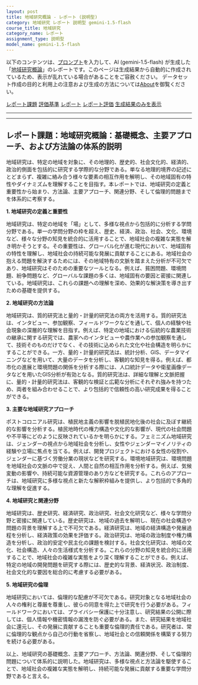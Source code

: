 ```yaml
---
layout: post
title: 地域研究概論 - レポート (説明型)
category: 地域研究 レポート 説明型 gemini-1.5-flash
course_title: 地域研究
category_name: レポート
assignment_type: 説明型
model_name: gemini-1.5-flash
---
```


以下のコンテンツは、[プロンプト](https://github.com/takedatoshiyuki/synthetic_assignments/tree/main/generated/地域研究/gemini-1.5-flash/prompt_レポート-説明型.md)を入力して、AI (gemini-1.5-flash) が生成した「[地域研究概論](/contents/地域研究/)」のレポートです。このページは生成結果から自動的に作成されているため、表示が乱れている場合があることをご容赦ください。
データセット作成の目的と利用上の注意および生成の方法については[About](/About)を御覧ください。

[レポート課題](../レポート課題-説明型)
[評価基準](../評価基準-説明型)
[レポート](../レポート-説明型)
[レポート評価](../レポート評価-説明型)
[生成結果のみを表示](https://github.com/takedatoshiyuki/synthetic_assignments/tree/main/generated/地域研究/gemini-1.5-flash/レポート-説明型.md)
  

***
***
  
## レポート課題：地域研究概論：基礎概念、主要アプローチ、および方法論の体系的説明

地域研究は、特定の地域を対象に、その地理的、歴史的、社会文化的、経済的、政治的側面を包括的に研究する学際的な分野である。単なる地理的境界の記述にとどまらず、複雑に絡み合う様々な要素の相互作用を解明し、その地域固有の特性やダイナミズムを理解することを目指す。本レポートでは、地域研究の定義と重要性から始まり、方法論、主要アプローチ、関連分野、そして倫理的問題までを体系的に考察する。

**1. 地域研究の定義と重要性**

地域研究は、特定の地域を「場」として、多様な視点から包括的に分析する学問分野である。単一の学問分野の枠を超え、歴史、経済、政治、社会、文化、環境など、様々な分野の知見を統合的に活用することで、地域社会の複雑な実態を解き明かそうとする。その重要性は、グローバル化が進む現代において、地域固有の特性を理解し、地域社会の持続可能な発展に貢献することにある。地域社会の抱える問題を解決するためには、その地域特有の文脈を踏まえた分析が不可欠であり、地域研究はそのための重要なツールとなる。例えば、貧困問題、環境問題、紛争問題など、グローバルな課題の多くは、地域固有の要因と密接に関連している。地域研究は、これらの課題への理解を深め、効果的な解決策を導き出すための基礎を提供する。


**2. 地域研究の方法論**

地域研究は、質的研究法と量的・計量的研究法の両方を活用する。質的研究法は、インタビュー、参加観察、フィールドワークなどを通して、個人の経験や社会現象の深層的な理解を目指す。例えば、特定の地域における伝統的な農業技術の継承に関する研究では、農家へのインタビューや農作業への参加観察を通して、技術そのものだけでなく、その技術に込められた文化や社会構造を明らかにすることができる。一方、量的・計量的研究法は、統計分析、GIS、データマイニングなどを用いて、大量のデータを分析し、客観的な知見を得る。例えば、都市化の進展と環境問題の関係を分析する際には、人口統計データや衛星画像データなどを用いたGIS分析が有効となる。質的研究法は、詳細な理解と文脈把握に、量的・計量的研究法は、客観的な検証と広範な分析にそれぞれ強みを持つため、両者を組み合わせることで、より包括的で信頼性の高い研究成果を得ることができる。


**3. 主要な地域研究アプローチ**

ポストコロニアル研究は、植民地主義の影響を脱植民地化後の社会に及ぼす継続的な影響を分析する。植民地時代の権力構造や文化的な影響が、現代の社会問題や不平等にどのように反映されているかを明らかにする。フェミニズム地域研究は、ジェンダーの視点から地域社会を分析し、女性やジェンダーマイノリティの経験や立場に焦点を当てる。例えば、開発プロジェクトにおける女性の役割や、ジェンダーに基づく労働分業の現状などを研究する。環境地域研究は、環境問題を地域社会の文脈の中で捉え、人間と自然の相互作用を分析する。例えば、気候変動の影響や、持続可能な資源管理のあり方などを研究する。これらのアプローチは、地域研究に多様な視点と新たな解釈枠組みを提供し、より包括的で多角的な理解を促進する。


**4. 地域研究と関連分野**

地域研究は、歴史研究、経済研究、政治研究、社会文化研究など、様々な学問分野と密接に関連している。歴史研究は、地域の過去を解明し、現在の社会構造や問題の背景を理解する上で不可欠である。経済研究は、地域の経済構造や発展過程を分析し、経済政策の効果を評価する。政治研究は、地域の政治制度や権力構造を分析し、政治的安定や民主化の課題を検討する。社会文化研究は、地域の文化、社会構造、人々の生活様式を分析する。これらの分野の知見を統合的に活用することで、地域社会の複雑な実態をより深く理解することができる。例えば、特定の地域の開発問題を研究する際には、歴史的な背景、経済状況、政治制度、社会文化的な要因を総合的に考慮する必要がある。


**5. 地域研究の倫理**

地域研究においては、倫理的な配慮が不可欠である。研究対象となる地域社会の人々の権利と尊厳を尊重し、彼らの同意を得た上で研究を行う必要がある。フィールドワークにおいては、プライバシー保護に十分注意し、研究結果の公開に際しては、個人情報や機密情報の漏洩を防ぐ必要がある。また、研究結果を地域社会に還元し、その発展に貢献することも重要な倫理的責任である。研究者は、常に倫理的な観点から自己の行動を省察し、地域社会との信頼関係を構築する努力を続ける必要がある。


以上、地域研究の基礎概念、主要アプローチ、方法論、関連分野、そして倫理的問題について体系的に説明した。地域研究は、多様な視点と方法論を駆使することで、地域社会の複雑な実態を解明し、持続可能な発展に貢献する重要な学問分野であると言える。
